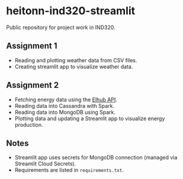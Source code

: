# heitonn-ind320-streamlit
Public repository for project work in IND320.

## Assignment 1
- Reading and plotting weather data from CSV files.
- Creating streamlit app to visualize weather data. 

## Assignment 2
- Fetching energy data using the [Elhub API](https://api.elhub.no/energy-data-api).  
- Reading data into Cassandra with Spark.  
- Reading data into MongoDB using Spark.  
- Plotting data and updating a Streamlit app to visualize energy production.

## Notes
- Streamlit app uses secrets for MongoDB connection (managed via Streamlit Cloud Secrets).  
- Requirements are listed in `requirements.txt`.
